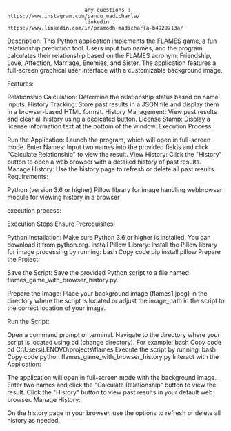                              any questions : https://www.instagram.com/pandu_madicharla/
                             linkedin : https://www.linkedin.com/in/pramodh-madicharla-b4929713a/




Description:
This Python application implements the FLAMES game, a fun relationship prediction tool. Users input two names, and the program calculates their relationship based on the FLAMES acronym: Friendship, Love, Affection, Marriage, Enemies, and Sister. The application features a full-screen graphical user interface with a customizable background image.

Features:

Relationship Calculation: Determine the relationship status based on name inputs.
History Tracking: Store past results in a JSON file and display them in a browser-based HTML format.
History Management: View past results and clear all history using a dedicated button.
License Stamp: Display a license information text at the bottom of the window.
Execution Process:

Run the Application: Launch the program, which will open in full-screen mode.
Enter Names: Input two names into the provided fields and click "Calculate Relationship" to view the result.
View History: Click the "History" button to open a web browser with a detailed history of past results.
Manage History: Use the history page to refresh or delete all past results.
Requirements:

Python (version 3.6 or higher)
Pillow library for image handling
webbrowser module for viewing history in a browser



execution process:

Execution Steps
Ensure Prerequisites:

Python Installation: Make sure Python 3.6 or higher is installed. You can download it from python.org.
Install Pillow Library: Install the Pillow library for image processing by running:
bash
Copy code
pip install pillow
Prepare the Project:

Save the Script:
Save the provided Python script to a file named flames_game_with_browser_history.py.

Prepare the Image:
Place your background image (flames1.jpeg) in the directory where the script is located or adjust the image_path in the script to the correct location of your image.

Run the Script:

Open a command prompt or terminal.
Navigate to the directory where your script is located using cd (change directory). For example:
bash
Copy code
cd C:\Users\LENOVO\projects\flames
Execute the script by running:
bash
Copy code
python flames_game_with_browser_history.py
Interact with the Application:

The application will open in full-screen mode with the background image.
Enter two names and click the "Calculate Relationship" button to view the result.
Click the "History" button to view past results in your default web browser.
Manage History:

On the history page in your browser, use the options to refresh or delete all history as needed.
